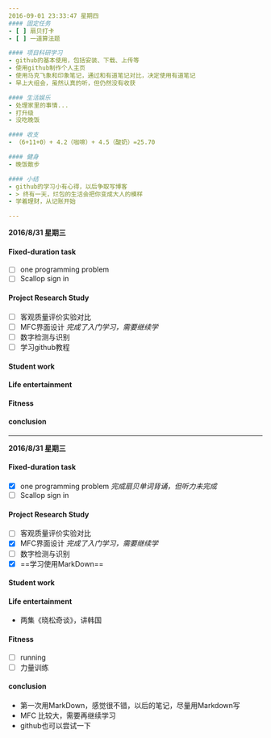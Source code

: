 ```yaml
---
2016-09-01 23:33:47 星期四
#### 固定任务
- [ ] 扇贝打卡
- [ ] 一道算法题

#### 项目科研学习
- github的基本使用，包括安装、下载、上传等
- 使用github制作个人主页
- 使用马克飞象和印象笔记，通过和有道笔记对比，决定使用有道笔记
- 早上大组会，虽然认真的听，但仍然没有收获

#### 生活娱乐
- 处理家里的事情...
- 打升级
- 没吃晚饭

#### 收支
- （6+11+0）+ 4.2（咖啡）+ 4.5（酸奶）=25.70

#### 健身
- 晚饭散步

#### 小结
- github的学习小有心得，以后争取写博客
- > 终有一天，烂包的生活会把你变成大人的模样
- 学着理财，从记账开始

---
```

**2016/8/31 星期三**
#### Fixed-duration task
- [ ] one programming problem  
- [ ] Scallop sign in 
#### Project Research Study
- [ ] 客观质量评价实验对比
- [ ] MFC界面设计  *完成了入门学习，需要继续学*
- [ ] 数字检测与识别
- [ ] 学习github教程

#### Student work

#### Life entertainment

#### Fitness

#### conclusion 

--- 
**2016/8/31 星期三**
#### Fixed-duration task
- [x] one programming problem  *完成扇贝单词背诵，但听力未完成* 
- [ ] Scallop sign in 
#### Project Research Study
- [ ] 客观质量评价实验对比
- [x] MFC界面设计  *完成了入门学习，需要继续学*
- [ ] 数字检测与识别
- [x] ==学习使用MarkDown==

#### Student work

#### Life entertainment
* 两集《晓松奇谈》，讲韩国

#### Fitness
- [ ] running 
- [ ] 力量训练

#### conclusion 
* 第一次用MarkDown，感觉很不错，以后的笔记，尽量用Markdown写
* MFC 比较大，需要再继续学习
* github也可以尝试一下
